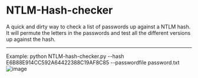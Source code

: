 # NTLM-Hash-checker
A quick and dirty way to check a list of passwords up against a NTLM hash.
It will permute the letters in the passwords and test all the different versions up against the hash.

-----

Example:
python NTLM-hash-checker.py --hash E6B88E914CC592A64422388C19AF8C85 --passwordfile password.txt
![image](https://user-images.githubusercontent.com/66059685/161746844-004b3921-30de-41e5-8c1b-c086ca2043f8.png)
